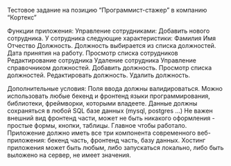 Тестовое задание на позицию “Программист-стажер” в компанию “Кортекс”

Функции приложения:
Управление сотрудниками:
Добавить нового сотрудника. У сотрудника следующие характеристики:
Фамилия
Имя
Отчество
Должность. Должность выбирается из списка должностей.
Дата принятия на работу.
Просмотр списка сотрудников
Редактирование сотрудника
Удаление сотрудника
Управление справочником должностей.
Добавить должность.
Просмотр списка должностей.
Редактировать должность.
Удалить должность.

Дополнительные условия:
Поля ввода должны валидироваться.
Можно использовать любые бекенд и фронтенд языки программирования, библиотеки, фреймворки, которыми владеете.
Данные должны сохраняться в любой SQL базе данных (mysql, postgres …)
Не важен внешний вид фронтенд части, может не быть никакого оформления - простые формы, кнопки, таблицы. Главное чтобы работало.
Приложение должно иметь все три компонента современного веб-приложения: бекенд часть, фронтенд часть, базу данных.
Хостинг приложения может быть любым, либо запускаться локально, либо быть выложено на сервер, не имеет значения.

